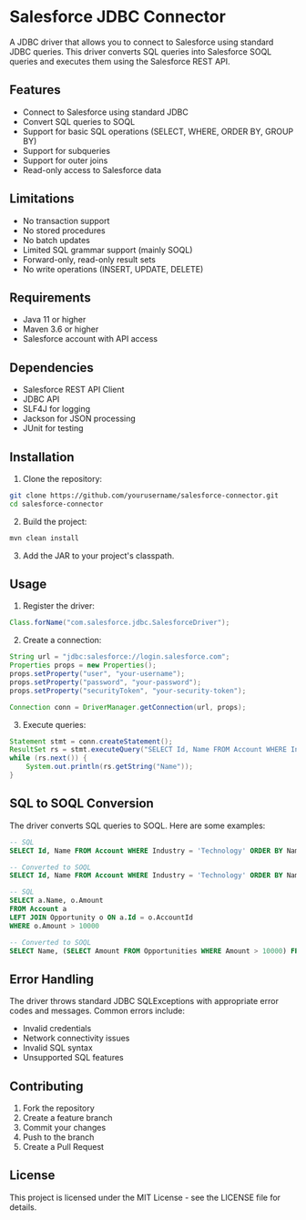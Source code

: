 # Salesforce JDBC Connector

A JDBC driver that allows you to connect to Salesforce using standard JDBC queries. This driver converts SQL queries into Salesforce SOQL queries and executes them using the Salesforce REST API.

## Features

- Connect to Salesforce using standard JDBC
- Convert SQL queries to SOQL
- Support for basic SQL operations (SELECT, WHERE, ORDER BY, GROUP BY)
- Support for subqueries
- Support for outer joins
- Read-only access to Salesforce data

## Limitations

- No transaction support
- No stored procedures
- No batch updates
- Limited SQL grammar support (mainly SOQL)
- Forward-only, read-only result sets
- No write operations (INSERT, UPDATE, DELETE)

## Requirements

- Java 11 or higher
- Maven 3.6 or higher
- Salesforce account with API access

## Dependencies

- Salesforce REST API Client
- JDBC API
- SLF4J for logging
- Jackson for JSON processing
- JUnit for testing

## Installation

1. Clone the repository:
```bash
git clone https://github.com/yourusername/salesforce-connector.git
cd salesforce-connector
```

2. Build the project:
```bash
mvn clean install
```

3. Add the JAR to your project's classpath.

## Usage

1. Register the driver:
```java
Class.forName("com.salesforce.jdbc.SalesforceDriver");
```

2. Create a connection:
```java
String url = "jdbc:salesforce://login.salesforce.com";
Properties props = new Properties();
props.setProperty("user", "your-username");
props.setProperty("password", "your-password");
props.setProperty("securityToken", "your-security-token");

Connection conn = DriverManager.getConnection(url, props);
```

3. Execute queries:
```java
Statement stmt = conn.createStatement();
ResultSet rs = stmt.executeQuery("SELECT Id, Name FROM Account WHERE Industry = 'Technology'");
while (rs.next()) {
    System.out.println(rs.getString("Name"));
}
```

## SQL to SOQL Conversion

The driver converts SQL queries to SOQL. Here are some examples:

```sql
-- SQL
SELECT Id, Name FROM Account WHERE Industry = 'Technology' ORDER BY Name

-- Converted to SOQL
SELECT Id, Name FROM Account WHERE Industry = 'Technology' ORDER BY Name
```

```sql
-- SQL
SELECT a.Name, o.Amount 
FROM Account a 
LEFT JOIN Opportunity o ON a.Id = o.AccountId 
WHERE o.Amount > 10000

-- Converted to SOQL
SELECT Name, (SELECT Amount FROM Opportunities WHERE Amount > 10000) FROM Account
```

## Error Handling

The driver throws standard JDBC SQLExceptions with appropriate error codes and messages. Common errors include:

- Invalid credentials
- Network connectivity issues
- Invalid SQL syntax
- Unsupported SQL features

## Contributing

1. Fork the repository
2. Create a feature branch
3. Commit your changes
4. Push to the branch
5. Create a Pull Request

## License

This project is licensed under the MIT License - see the LICENSE file for details. 